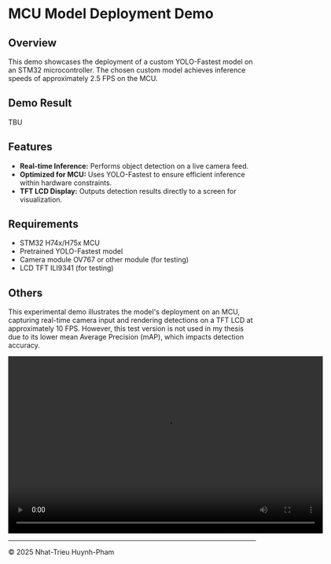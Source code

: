 # MCU Model Deployment Demo

## Overview
This demo showcases the deployment of a custom YOLO-Fastest model on an STM32 microcontroller. The chosen custom model achieves inference speeds of approximately 2.5 FPS on the MCU.

## Demo Result
TBU

## Features
- **Real-time Inference:** Performs object detection on a live camera feed.
- **Optimized for MCU:** Uses YOLO-Fastest to ensure efficient inference within hardware constraints.
- **TFT LCD Display:** Outputs detection results directly to a screen for visualization.

## Requirements
- STM32 H74x/H75x MCU
- Pretrained YOLO-Fastest model
- Camera module OV767 or other module (for testing)
- LCD TFT ILI9341 (for testing)

## Others
This experimental demo illustrates the model's deployment on an MCU, capturing real-time camera input and rendering detections on a TFT LCD at approximately 10 FPS. However, this test version is not used in my thesis due to its lower mean Average Precision (mAP), which impacts detection accuracy.

<video width="640" height="360" controls>
  <source src="RawDemo.mp4" type="video/mp4">
  Your browser does not support the video tag.
</video>

---

© 2025 Nhat-Trieu Huynh-Pham

